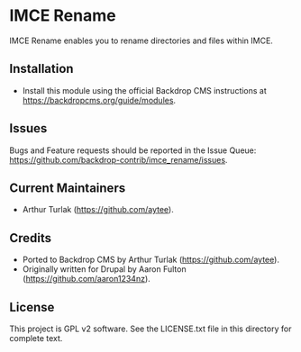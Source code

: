 IMCE Rename
======================

IMCE Rename enables you to rename directories and files within IMCE. 


Installation
------------

- Install this module using the official Backdrop CMS instructions at
  https://backdropcms.org/guide/modules.


Issues
------

Bugs and Feature requests should be reported in the Issue Queue:
https://github.com/backdrop-contrib/imce_rename/issues.

Current Maintainers
-------------------

- Arthur Turlak (https://github.com/aytee).


Credits
-------

- Ported to Backdrop CMS by Arthur Turlak (https://github.com/aytee).
- Originally written for Drupal by Aaron Fulton (https://github.com/aaron1234nz).

License
-------

This project is GPL v2 software. See the LICENSE.txt file in this directory for
complete text.


